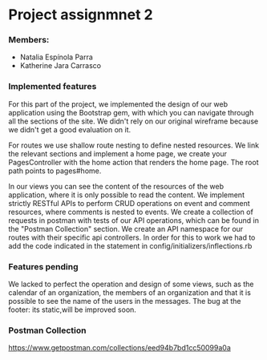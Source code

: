 # Project assignmnet 2

### Members:
* Natalia Espínola Parra
* Katherine Jara Carrasco

### Implemented features
For this part of the project, we implemented the design of our web application using the Bootstrap gem, with which you can navigate through all the sections of the site. We didn't rely on our original wireframe because we didn't get a good evaluation on it.

For routes we use shallow route nesting to define nested resources. We link the relevant sections and implement a home page, we create your PagesController with the home action that renders the home page. The root path points to pages#home.

In our views you can see the content of the resources of the web application, where it is only possible to read the content.
We implement strictly RESTful APIs to perform CRUD operations on event and comment resources, where comments is nested to events. We create a collection of requests in postman with tests of our API operations, which can be found in the "Postman Collection" section. We create an API namespace for our routes with their specific api controllers. In order for this to work we had to add the code indicated in the statement in config/initializers/inflections.rb

### Features pending
We lacked to perfect the operation and design of some views, such as the calendar of an organization, the members of an organization and that it is possible to see the name of the users in the messages. The bug at the footer: its static,will be improved soon. 

### Postman Collection
https://www.getpostman.com/collections/eed94b7bd1cc50099a0a



